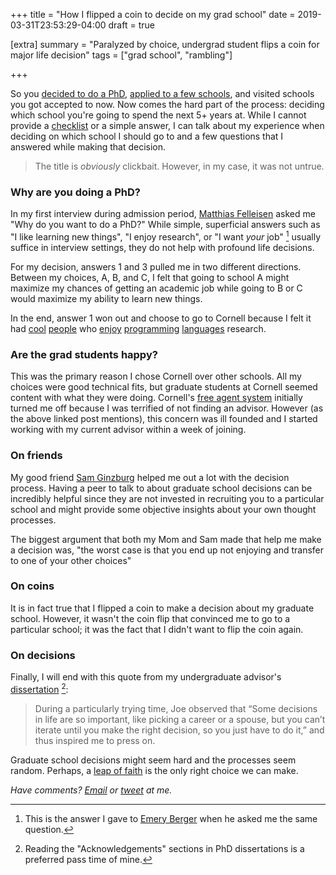 +++
title = "How I flipped a coin to decide on my grad school"
date = 2019-03-31T23:53:29-04:00
draft = true

[extra]
summary = "Paralyzed by choice, undergrad student flips a coin for major life decision"
tags = ["grad school", "rambling"]

+++

So you [decided to do a PhD](http://jxyzabc.blogspot.com/2011/12/reasons-to-pursue-phd.html), [applied to a few schools](jxyzabc.blogspot.com/2012/10/faq-applying-to-graduate-school-for.html), and visited schools you got accepted to now. Now comes
the hard part of the process: deciding which school you're going to spend the
next 5+ years at. While I cannot provide a [checklist](https://www.sigplan.org/Resources/EmpiricalEvaluation/) or a simple answer, I can talk about my experience
when deciding on which school I should go to and a few questions that I answered
while making that decision.

> The title is *obviously* clickbait. However, in my case, it was not untrue.

### Why are you doing a PhD?

In my first interview during admission period, [Matthias Felleisen](http://www.ccs.neu.edu/~matthias/) asked me "Why do you want to do a PhD?" While simple,
superficial answers such as "I like learning new things", "I enjoy research", or
"I want *your* job" [^1] usually suffice in interview settings, they do not
help with profound life decisions.

For my decision, answers 1 and 3 pulled me in two different directions. Between
my choices, A, B, and C, I felt that going to school A might maximize my chances
of getting an academic job while going to B or C would maximize my ability to
learn new things.

In the end, answer 1 won out and choose to go to Cornell because I felt it
had [cool][adrian] [people][nate] who [enjoy][dexter] [programming][andru] [languages][greg] research.

[adrian]: https://www.cs.cornell.edu/~asampson/
[nate]: http://www.cs.cornell.edu/~jnfoster/
[dexter]: http://www.cs.cornell.edu/~kozen/
[andru]: https://www.cs.cornell.edu/andru/
[greg]: http://www.cs.cornell.edu/~jgm/jgm.html

### Are the grad students happy?

This was the primary reason I chose Cornell over other schools. All my choices
were good technical fits, but graduate students at Cornell seemed content with
what they were doing. Cornell's [free agent system](/post/free-agent-cornell)
initially turned me off because I was terrified of not finding an advisor.
However (as the above linked post mentions), this concern was ill founded and
I started working with my current advisor within a week of joining.

### On friends

My good friend [Sam Ginzburg](https://samginzburg.com/) helped me out a lot
with the decision process. Having a peer to talk to about graduate school
decisions can be incredibly helpful since they are not invested in recruiting
you to a particular school and might provide some objective insights about
your own thought processes.

The biggest argument that both my Mom and Sam made that help me make a decision
was, "the worst case is that you end up not enjoying and transfer to one of
your other choices"

### On coins

It is in fact true that I flipped a coin to make a decision about my graduate
school. However, it wasn't the coin flip that convinced me to go to a particular
school; it was the fact that I didn't want to flip the coin again.

### On decisions

Finally, I will end with this quote from my undergraduate advisor's [dissertation](https://repository.library.brown.edu/studio/item/bdr:297608/) [^2]:

> During a particularly trying time, Joe observed that “Some decisions in life are so important, like picking a career or a spouse, but you can’t iterate until you make the right decision, so you just have to do it,” and thus inspired me to press on.

Graduate school decisions might seem hard and the processes seem random. Perhaps,
a [leap of faith](https://en.wikipedia.org/wiki/Leap_of_faith#Kierkegaard,_Goethe,_Marx,_and_Tolstoy) is the only right choice we can make.

_Have comments? [Email](mailto:rachit.nigam12@gmail.com) or [tweet](https://twitter.com/notypes) at me._

[^1]: This is the answer I gave to [Emery Berger](https://emeryberger.com/) when he asked me the same question.

[^2]: Reading the "Acknowledgements" sections in PhD dissertations is a preferred pass time of mine.
